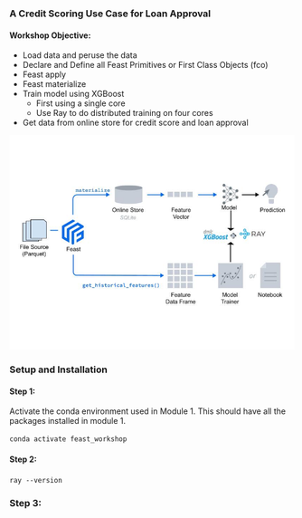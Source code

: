 ### A Credit Scoring Use Case for Loan Approval

#### Workshop Objective:

 * Load data and peruse the data
 * Declare and Define all Feast Primitives or First Class Objects (fco)
 * Feast apply
 * Feast materialize
 * Train model using XGBoost 
   * First using a single core
   * Use Ray to do distributed training on four cores
 * Get data from online store for credit score and loan approval 

![](images/feast_ray_xgboost.png)


### Setup and Installation

#### Step 1:
Activate the conda environment used in Module 1. This should have all the packages
installed in module 1.

``` conda activate feast_workshop ```
#### Step 2:
``` ray --version ```

### Step 3: 

